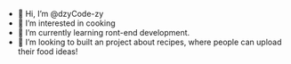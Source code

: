 - 👋 Hi, I’m @dzyCode-zy
- 👀 I’m interested in cooking
- 🌱 I’m currently learning ront-end development.
- 💞️ I’m looking to built an project about recipes, where people can upload their food ideas!

